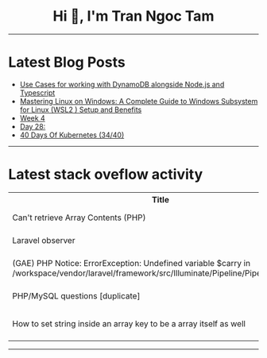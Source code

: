 <h1 align="center">Hi 👋, I'm Tran Ngoc Tam</h1>

---

# Latest Blog Posts 
<!-- BLOG-POST-LIST:START -->
- [Use Cases for working with DynamoDB alongside Node.js and Typescript](https://dev.to/wallacefreitas/use-cases-for-working-with-dynamodb-alongside-nodejs-and-typescript-4hld)
- [Mastering Linux on Windows: A Complete Guide to Windows Subsystem for Linux &lpar;WSL2 &rpar; Setup and Benefits](https://dev.to/techmystic/mastering-linux-on-windows-a-complete-guide-to-windows-subsystem-for-linux-wsl2-setup-and-benefits-2p9p)
- [Week 4](https://dev.to/mc_75fd1f9597c94c8df8ec2e/week-4-3bil)
- [Day 28:](https://dev.to/mc_75fd1f9597c94c8df8ec2e/day-28-mih)
- [40 Days Of Kubernetes &lpar;34/40&rpar;](https://dev.to/sina14/40-days-of-kubernetes-3440-eco)
<!-- BLOG-POST-LIST:END -->

---

# Latest stack oveflow activity
<table>
  <tr><th>Title</th><th>Link</th></tr>
  <!-- STACKOVERFLOW:START --><tr><td>Can&#39;t retrieve Array Contents &lpar;PHP&rpar;</td><td>https://stackoverflow.com/questions/78954807/cant-retrieve-array-contents-php</td></tr><tr><td>Laravel observer</td><td>https://stackoverflow.com/questions/78954666/laravel-observer</td></tr><tr><td>&lpar;GAE&rpar; PHP Notice: ErrorException: Undefined variable $carry in /workspace/vendor/laravel/framework/src/Illuminate/Pipeline/Pipeline.php:186</td><td>https://stackoverflow.com/questions/78954652/gae-php-notice-errorexception-undefined-variable-carry-in-workspace-vendor</td></tr><tr><td>PHP/MySQL questions [duplicate]</td><td>https://stackoverflow.com/questions/78954565/php-mysql-questions</td></tr><tr><td>How to set string inside an array key to be a array itself as well</td><td>https://stackoverflow.com/questions/78954559/how-to-set-string-inside-an-array-key-to-be-a-array-itself-as-well</td></tr><!-- STACKOVERFLOW:END -->
</table>

---


